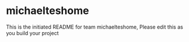 # michaelteshome
This is the initiated README for team michaelteshome, Please edit this as you build your project
